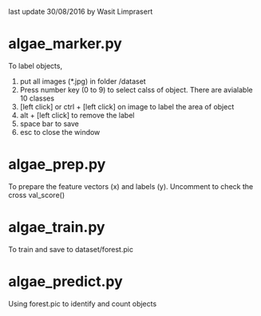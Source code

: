 last update 30/08/2016
by Wasit Limprasert

# algae_marker.py 
To label objects,
1. put all images (*.jpg) in folder /dataset
2. Press number key (0 to 9) to select calss of object. There are avialable 10 classes
3. [left click] or ctrl + [left click] on image to label the area of object
4. alt + [left click] to remove the label
5. space bar to save
6. esc to close the window

# algae_prep.py
To prepare the feature vectors (x) and labels (y). Uncomment to check the cross val_score()

# algae_train.py
To train and save to dataset/forest.pic

# algae_predict.py
Using forest.pic to identify and count objects








